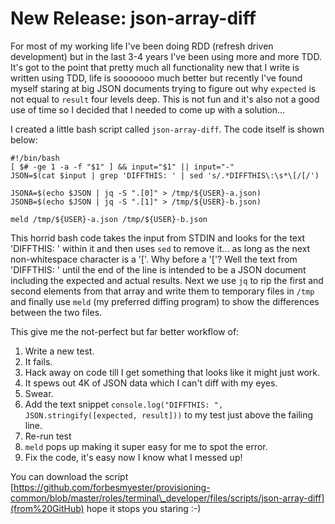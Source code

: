 # New Release: json-array-diff



For most of my working life I've been doing RDD (refresh driven development) but in the last 3-4 years I've been using more and more TDD. It's got to the point that pretty much all functionality new that I write is written using TDD, life is sooooooo much better but recently I've found myself staring at big JSON documents trying to figure out why `expected` is not equal to `result` four levels deep. This is not fun and it's also not a good use of time so I decided that I needed to come up with a solution...

I created a little bash script called `json-array-diff`. The code itself is shown below:

```
#!/bin/bash
[ $# -ge 1 -a -f "$1" ] && input="$1" || input="-"
JSON=$(cat $input | grep 'DIFFTHIS: ' | sed 's/.*DIFFTHIS\:\s*\[/[/')

JSONA=$(echo $JSON | jq -S ".[0]" > /tmp/${USER}-a.json)
JSONB=$(echo $JSON | jq -S ".[1]" > /tmp/${USER}-b.json)

meld /tmp/${USER}-a.json /tmp/${USER}-b.json
```

This horrid bash code takes the input from STDIN and looks for the text 'DIFFTHIS: ' within it and then uses `sed` to remove it... as long as the next non-whitespace character is a '['. Why before a '['? Well the text from 'DIFFTHIS: ' until the end of the line is intended to be a JSON document including the expected and actual results. Next we use `jq` to rip the first and second elements from that array and write them to temporary files in `/tmp` and finally use `meld` (my preferred diffing program) to show the differences between the two files.

This give me the not-perfect but far better workflow of:

1. Write a new test.
2. It fails.
3. Hack away on code till I get something that looks like it might just work.
4. It spews out 4K of JSON data which I can't diff with my eyes.
5. Swear.
6. Add the text snippet `console.log("DIFFTHIS: ", JSON.stringify([expected, result]))` to my test just above the failing line.
7. Re-run test
8. `meld` pops up making it super easy for me to spot the error.
9. Fix the code, it's easy now I know what I messed up!

You can download the script [https://github.com/forbesmyester/provisioning-common/blob/master/roles/terminal\_developer/files/scripts/json-array-diff](from%20GitHub) hope it stops you staring :-)


